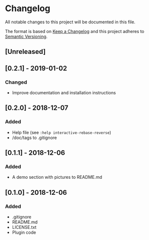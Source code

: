 # Changelog
All notable changes to this project will be documented in this file.

The format is based on [Keep a Changelog](http://keepachangelog.com/en/1.0.0/)
and this project adheres to [Semantic Versioning](http://semver.org/spec/v2.0.0.html).

## [Unreleased]

## [0.2.1] - 2019-01-02
### Changed
- Improve documentation and installation instructions

## [0.2.0] - 2018-12-07
### Added
- Help file (see `:help interactive-rebase-reverse`)
- /doc/tags to .gitignore

## [0.1.1] - 2018-12-06
### Added
- A demo section with pictures to README.md

## [0.1.0] - 2018-12-06
### Added
- .gitignore
- README.md
- LICENSE.txt
- Plugin code
